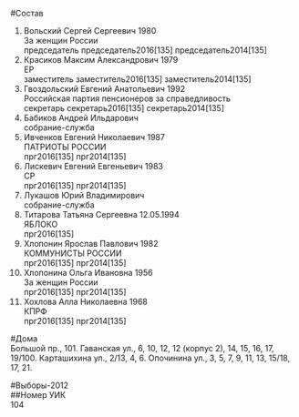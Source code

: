 #Состав  
1. Вольский Сергей Сергеевич 1980  
    За женщин России  
    председатель председатель2016[135] председатель2014[135]  
2. Красиков Максим Александрович 1979  
    ЕР  
    заместитель заместитель2016[135] заместитель2014[135]  
3. Гвоздольский Евгений Анатольевич 1992  
    Российская партия пенсионеров за справедливость  
    секретарь секретарь2016[135] секретарь2014[135]  
4. Бабиков Андрей Ильдарович  
    собрание-служба  
5. Ивченков Евгений Николаевич 1987  
    ПАТРИОТЫ РОССИИ  
    прг2016[135] прг2014[135]  
6. Лискевич Евгений Евгеньевич 1983  
    СР  
    прг2016[135] прг2014[135]  
7. Лукашов Юрий Владимирович  
    собрание-служба  
8. Титарова Татьяна Сергеевна 12.05.1994  
    ЯБЛОКО  
    прг2016[135]  
9. Хлопонин Ярослав Павлович 1982  
    КОММУНИСТЫ РОССИИ  
    прг2016[135] прг2014[135]  
10. Хлопонина Ольга Ивановна 1956  
    За женщин России  
    прг2016[135] прг2014[135]  
11. Хохлова Алла Николаевна 1968  
    КПРФ  
    прг2016[135] прг2014[135]  
  
#Дома  
Большой пр.,   101. Гаванская ул.,     6, 10, 12, 12 (корпус 2), 14, 15, 16, 17, 19/100. Карташихина ул.,     2/13, 4, 6. Опочинина ул.,     3, 5, 7, 9, 11, 13, 15/18, 17, 21.  
  
#Выборы-2012  
##Номер УИК  
104  
